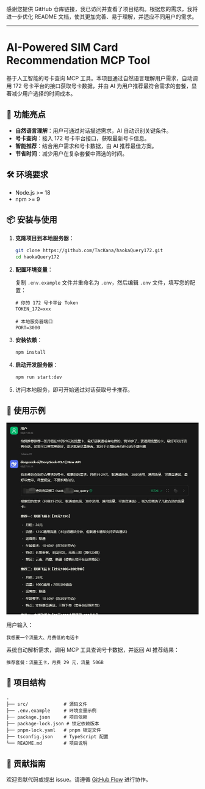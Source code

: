 感谢您提供 GitHub 仓库链接，我已访问并查看了项目结构。根据您的需求，我将进一步优化 README 文档，使其更加完善、易于理解，并适应不同用户的需求。

---

# AI-Powered SIM Card Recommendation MCP Tool

基于人工智能的号卡查询 MCP 工具。本项目通过自然语言理解用户需求，自动调用 172 号卡平台的接口获取号卡数据，并由 AI 为用户推荐最符合需求的套餐，显著减少用户选择的时间成本。

## 🚀 功能亮点

- **自然语言理解**：用户可通过对话描述需求，AI 自动识别关键条件。
- **号卡查询**：接入 172 号卡平台接口，获取最新号卡信息。
- **智能推荐**：结合用户需求和号卡数据，由 AI 推荐最佳方案。
- **节省时间**：减少用户在复杂套餐中筛选的时间。

## 🛠️ 环境要求

- Node.js >= 18
- npm >= 9

## 📦 安装与使用

1. **克隆项目到本地服务器**：

   ```bash
   git clone https://github.com/TacKana/haokaQuery172.git
   cd haokaQuery172
   ```

2. **配置环境变量**：

   复制 `.env.example` 文件并重命名为 `.env`，然后编辑 `.env` 文件，填写您的配置：

   ```env
   # 你的 172 号卡平台 Token
   TOKEN_172=xxx

   # 本地服务器端口
   PORT=3000
   ```

3. **安装依赖**：

   ```bash
   npm install
   ```

4. **启动开发服务器**：

   ```bash
   npm run start:dev
   ```

5. 访问本地服务，即可开始通过对话获取号卡推荐。

## 💬 使用示例

![image](/docs/image.jpg)

用户输入：

```
我想要一个流量大、月费低的电话卡
```

系统自动解析需求，调用 MCP 工具查询号卡数据，并返回 AI 推荐结果：

```
推荐套餐：流量王卡，月费 29 元，流量 50GB
```

## 📁 项目结构

```
.
├── src/             # 源码文件
├── .env.example     # 环境变量示例
├── package.json     # 项目依赖
├── package-lock.json # 锁定依赖版本
├── pnpm-lock.yaml   # pnpm 锁定文件
├── tsconfig.json    # TypeScript 配置
└── README.md        # 项目说明
```

## 🤝 贡献指南

欢迎贡献代码或提出 issue。请遵循 [GitHub Flow](https://guides.github.com/introduction/flow/) 进行协作。

